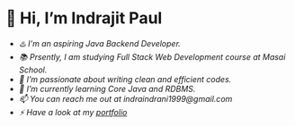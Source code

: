 # 👋 Hi, I’m Indrajit Paul

 - _:hotsprings: I'm an aspiring Java Backend Developer._
 - _:books: Prsently, I am studying Full Stack Web Development course at Masai School._
- _👀 I’m passionate about writing clean and efficient codes._
- _🌱 I’m currently learning Core Java and RDBMS._
- _📫 You can reach me out at indraindrani1999@gmail.com_
- _:zap: Have a look at my [portfolio](https://ipaul1996.github.io/)_

<!---
ipaul1996/ipaul1996 is a ✨ special ✨ repository because its `README.md` (this file) appears on your GitHub profile.
You can click the Preview link to take a look at your changes.
--->

